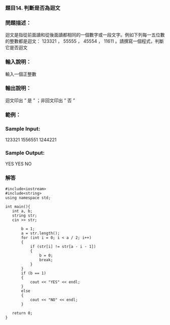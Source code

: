 ### 題目14. 判斷是否為迴文

### 問題描述：
迴文是指從前面讀和從後面讀都相同的一個數字或一段文字。例如下列每一五位數的整數都是迴文： 123321 ， 55555 ， 45554 ， 11611 。請撰寫一個程式，判斷它是否迴文

### 輸入說明：
輸入一個正整數

### 輸出說明：
迴文印出 ” 是 ” ；非回文印出 ” 否 ” 

### 範例：

### Sample Input:
123321
1556551
1244221

### Sample Output:
YES
YES
NO

### 解答
 ```
#include<iostream>  
#include<string>  
using namespace std;  
  
int main(){  
    int a, b;  
    string str;  
    cin >> str;  
      
        b = 1;  
        a = str.length();  
        for (int i = 0; i < a / 2; i++)  
        {  
            if (str[i] != str[a - i - 1])  
            {  
                b = 0;  
                break;  
            }  
        }  
        if (b == 1)  
        {  
            cout << "YES" << endl;  
        }  
        else  
        {  
            cout << "NO" << endl;  
        }  
          
    return 0;  
}  
 ```
